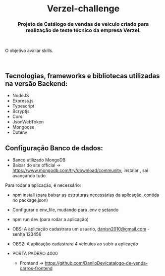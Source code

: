 <h1 align="center">
  Verzel-challenge
</h1>
<h3 align="center">Projeto de Catálogo de vendas de veiculo criado para realização de teste técnico da empresa Verzel.</h3>
<br/>
<p>
O objetivo avaliar skills.

</p> 

<br/>

## **Tecnologias, frameworks e bibliotecas utilizadas na versão Backend:**

- NodeJS
- Express.js
- Typescript
- Bcryptjs
- Cors
- JsonWebToken
- Mongoose
- Dotenv

## **Configuração Banco de dados:**
- Banco utilizado MongoDB
- Baixar do site official -> https://www.mongodb.com/try/download/community, instalar , sai avançando tudo

Para rodar a aplicação, é necessário:
- npm install (para baixar as estruturas necessárias da aplicação, contida no package.json)
- Configurar o env_file, mudando para .env e setando
- npm run dev (para rodar a aplicação)

- OBS: A aplicação cadastrara um usuario, danisn2010@gmail.com - senha 123456 
- OBS2: A aplicação cadastrara 4 veículos ao subir a aplicação
- PORTA PADRÃO 4000
  
  - Frontend -> https://github.com/DaniloDev/catalogo-de-venda-carros-frontend